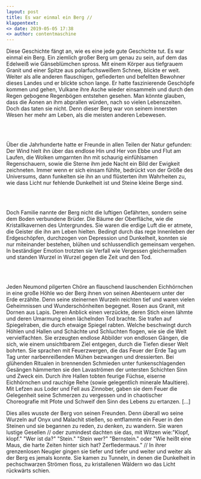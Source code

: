 ```yaml
---
layout: post
title: Es war einmal ein Berg //
klappentext:
<> date: 2019-05-05 17:38
<> author: contentmaschine
---
```


Diese Geschichte fängt an, wie es eine jede gute Geschichte tut. Es war einmal ein Berg. Ein ziemlich großer Berg um genau zu sein, auf dem das Edelweiß wie Gänseblümchen spross. Mit einem Körper aus tiefgrauem Granit und einer Spitze aus polarfuchsweißem Schnee, blickte er weit. Weiter als alle anderen flauschigen, gefiederten und befellten Bewohner dieses Landes und er blickte schon lange. Er hatte faszinierende Geschöpfe kommen und gehen, Vulkane ihre Asche wieder einsammeln und durch den Regen gebogene Regenbögen entstehen gesehen. Man könnte glauben, dass die Äonen an ihm abprallen würden, nach so vielen Lebenszeiten. Doch das taten sie nicht. Denn dieser Berg war von seinem innersten Wesen her mehr am Leben, als die meisten anderen Lebewesen.

<br><br>

Über die Jahrhunderte hatte er Freunde in allen Teilen der Natur gefunden: Der Wind hielt ihn über das endlose Hin und Her von Ebbe und Flut am Laufen, die Wolken umgarnten ihn mit schaurig einfühlsamen Regenschauern, sowie die Sterne ihm jede Nacht ein Bild der Ewigkeit zeichneten. Immer wenn er sich einsam fühlte, bedrückt von der Größe des Universums, dann funkelten sie ihn an und flüsterten ihm Wahrheiten zu, wie dass Licht nur fehlende Dunkelheit ist und Steine kleine Berge sind. 

<br><br>

Doch Familie nannte der Berg nicht die luftigen Gefährten, sondern seine dem Boden verbundene Brüder. Die Bäume der Oberfläche, wie die Kristallkavernen des Untergrundes. Sie waren die erdige Luft die er atmete, die Geister die ihn am Leben hielten. Bedingt durch das rege Innenleben der Erdgeschöpfen, durchzogen von Depression und Dunkelheit, konnten sie nur miteinander bestehen, blühen und schlussendlich gemeinsam vergehen. In beständiger Emotion trotzten sie Verfall wie Vergessen gleichermaßen und standen Wurzel in Wurzel gegen die Zeit und den Tod.

<br><br>

Jeden Neumond pilgerten Chöre an flauschend lauschenden Eichhörnchen in eine große Höhle wo der Berg ihnen von seinen Abenteuern unter der Erde erzählte. Denn seine steinernen Wurzeln reichten tief und waren vielen Geheimnissen und Wunderschönheiten begegnet. Rosen aus Granit, mit Dornen aus Lapis. Deren Anblick einen verzückte, deren Stich einen lähmte und deren Umarmung einen lächelnden Tod brachte. Sie trafen auf Spiegelraben, die durch etwaige Spiegel rabten. Welche beschwingt durch Höhlen und Hallen und Schächte und Schluchten flogen, wie sie die Welt vervielfachten. Sie erzeugten endlose Abbilder von endlosen Gängen, die sich, wie einem unsichtbarem Ziel entgegen, durch die Tiefen dieser Welt bohrten. Sie sprachen mit Feuerzwergen, die das Feuer der Erde Tag um Tag unter narbenreißenden Mühen bezwangen und dressierten. Bei glühenden Ritualen in brennenden Schmieden unter funkenschlagenden Gesängen hämmerten sie den Lavaströmen der untersten Schichten Sinn und Zweck ein. Durch ihre Hallen tobten feurige Füchse, eiserne Eichhörnchen und rauchige Rehe (sowie gelegentlich minerale Maultiere). Mit Lefzen aus Loder und Fell aus Zinnober, gaben sie dem Feuer die Gelegenheit seine Schmerzen zu vergessen und in chaotischer Choreografie mit Pfote und Schweif den Sinn des Lebens zu ertanzen. [...]

Dies alles wusste der Berg von seinen Freunden. Denn überall wo seine Wurzeln auf Onyx und Malachit stießen, so entflammte ein Feuer in den Steinen und sie begannen zu reden, zu denken, zu wandern. Sie waren lustige Gesellen // oder zumindest dachten sie das, mit Witzen wie:"Klopf, klopf." "Wer ist da?" "Stein." "Stein wer?" "Bernstein." oder "Wie heißt eine Maus, die harte Zeiten hinter sich hat? Zerfledermaus." // In ihrer grenzenlosen Neugier gingen sie tiefer und tiefer und weiter und weiter als der Berg es jemals konnte. Sie kamen zu Tunneln, in denen die Dunkelheit in pechschwarzen Strömen floss, zu kristallenen Wäldern wo das Licht rückwärts schien.
